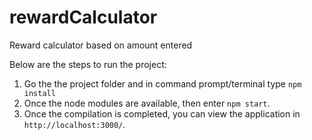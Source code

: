 # rewardCalculator
Reward calculator based on amount entered

Below are the steps to run the project:
1. Go the the project folder and in command prompt/terminal type `npm install`
2. Once the node modules are available, then enter `npm start`.
3. Once the compilation is completed, you can view the application in `http://localhost:3000/`.
